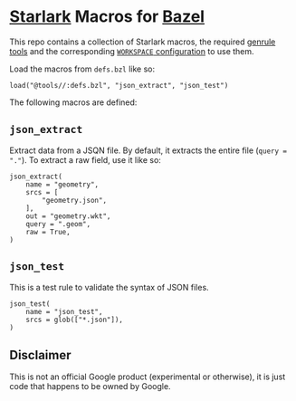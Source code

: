 # [Starlark] Macros for [Bazel]

This repo contains a collection of Starlark macros, the required [genrule
tools][genrule] and the corresponding [`WORKSPACE` configuration][workspace] to
use them.

Load the macros from `defs.bzl` like so:

```bzl
load("@tools//:defs.bzl", "json_extract", "json_test")
```

The following macros are defined:

## `json_extract`

Extract data from a JSQN file. By default, it extracts the entire file (`query =
"."`). To extract a raw field, use it like so:

```bzl
json_extract(
    name = "geometry",
    srcs = [
        "geometry.json",
    ],
    out = "geometry.wkt",
    query = ".geom",
    raw = True,
)
```

## `json_test`

This is a test rule to validate the syntax of JSON files.

```bzl
json_test(
    name = "json_test",
    srcs = glob(["*.json"]),
)
```

## Disclaimer

This is not an official Google product (experimental or otherwise), it is just
code that happens to be owned by Google.

[Bazel]: https://bazel.build/
[Starlark]: https://github.com/bazelbuild/starlark
[genrule]: https://docs.bazel.build/versions/master/be/general.html#genrule
[workspace]: https://docs.bazel.build/versions/master/be/workspace.html
